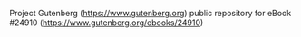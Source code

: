 Project Gutenberg (https://www.gutenberg.org) public repository for eBook #24910 (https://www.gutenberg.org/ebooks/24910)
